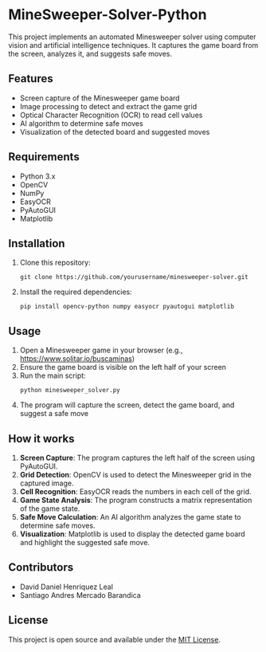 # MineSweeper-Solver-Python

This project implements an automated Minesweeper solver using computer vision and artificial intelligence techniques. It captures the game board from the screen, analyzes it, and suggests safe moves.

## Features

- Screen capture of the Minesweeper game board
- Image processing to detect and extract the game grid
- Optical Character Recognition (OCR) to read cell values
- AI algorithm to determine safe moves
- Visualization of the detected board and suggested moves

## Requirements

- Python 3.x
- OpenCV
- NumPy
- EasyOCR
- PyAutoGUI
- Matplotlib

## Installation

1. Clone this repository:
   ```
   git clone https://github.com/yourusername/minesweeper-solver.git
   ```

2. Install the required dependencies:
   ```
   pip install opencv-python numpy easyocr pyautogui matplotlib
   ```

## Usage

1. Open a Minesweeper game in your browser (e.g., https://www.solitar.io/buscaminas)
2. Ensure the game board is visible on the left half of your screen
3. Run the main script:
   ```
   python minesweeper_solver.py
   ```
4. The program will capture the screen, detect the game board, and suggest a safe move

## How it works

1. **Screen Capture**: The program captures the left half of the screen using PyAutoGUI.
2. **Grid Detection**: OpenCV is used to detect the Minesweeper grid in the captured image.
3. **Cell Recognition**: EasyOCR reads the numbers in each cell of the grid.
4. **Game State Analysis**: The program constructs a matrix representation of the game state.
5. **Safe Move Calculation**: An AI algorithm analyzes the game state to determine safe moves.
6. **Visualization**: Matplotlib is used to display the detected game board and highlight the suggested safe move.

## Contributors

- David Daniel Henriquez Leal
- Santiago Andres Mercado Barandica

## License

This project is open source and available under the [MIT License](LICENSE).
